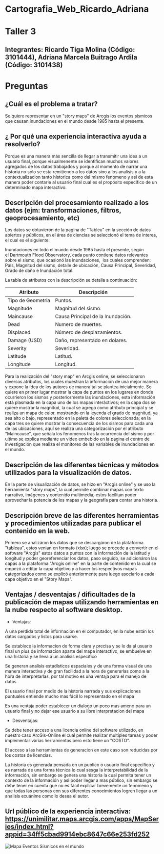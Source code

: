 # Cartografia_Web_Ricardo_Adriana

# Taller 3
## Integrantes: Ricardo Tiga Molina (Código: 3101444), Adriana Marcela Buitrago Ardila (Código: 3101438)

# Preguntas

## ¿Cuál es el problema a tratar? 

Se quiere representar en un "story maps" de Arcgis los eventos sísmicos que causan inundaciones en el mundo desde 1985 hasta el presente.

## ¿ Por qué una experiencia interactiva ayuda a resolverlo?

Porque es una manera más sencilla de llegar a transmitir una idea a un usuario final, porque visualmenente se identifican muchos valores agregados de los datos trabajados y porque al momento de narrar una historia no solo se esta remitiendo a los datos sino a los analisis y a la contextualizacion tanto historica como del mismo fenomeno y asi de esta manera poder contarle al usuario final cual es el proposito especifico de un determinado mapa interactivo.

## Descripción del procesamiento realizado a los datos (ejm: transformaciones, filtros, geoprocesamiento, etc)

Los datos se obtuvieron de la pagina de "Tableu" en la sección de datos abiertos y públicos, en el área de ciencias se seleccionó el tema de interes, el cual es el siguiente:

Inundaciones en todo el mundo desde 1985 hasta el presente, según el Dartmouth Flood Observatory, cada punto contiene datos relevantes sobre el sismo, que ocasionó las inundaciones,  los cuales comprenden: País, Magnitud del sismo, detalle de ubicación, Causa Principal, Severidad, Grado de daño e Inundación total.

La tabla de atributos con la descripción se detalla a continuación: 

| Atributo| Descripción|
| ----- | ---- |
Tipo de Geometria | Puntos.
Magnitude | Magnitud del sismo.
Maincause | Causa Principal de la Inundación.
Dead | Numero de muertes.
Displaced |Número de desplazamientos. 
Damage (USD) |Daño, representado en dolares.
Severity |Severidad.
Latitude |Latitud.
Longitude |Longitud.

Para la realización del "story map" en Arcgis online, se seleccionaron diversos atributos, los cuales muestran la información de una mejor manera y expone la idea de los autores de manera tal se plantea inicialmente.
Se quiere en primer lugar mostrar la capa de puntos en los lugares en donde ocurrieron los sismos y posteriormente las inundaciones, esta información está plasmada en la capa uno de los mapas interáctivos; en la capa dos se quiere mostrar la magnitud, la cual se agrega como atributo principal y se realiza un mapa de calor, mostrando en la leyenda el grado de magnitud, ya sea alto o bajo, representado en la paleta de colores seleccionada; en la capa tres se quiere mostrar la consecuencia de los sismos para cada una de las ubicaciones, aquí se realiza una categorización por el atributo  "Maincause", que señala los fenomenos tras la ocurrencia del sismo y por ultimo se explica mediante un video embebido en la pagina el centro de investigación que realiza el monitoreo de las variables de inundaciones en el mundo.

## Descripción de las diferentes técnicas y métodos utilizados para la visualización de datos.

En la parte de visualización de datos, se hizo en "Arcgis online" y se uso la herramienta  "story maps", la cual permite combinar mapas con texto narrativo, imágenes y contenido multimedia, estos facilitan poder aprovechar la potencia de los mapas y la geografía para contar una historia.

## Descripción breve de las diferentes herramientas y procedimientos utilizadas para publicar el contenido en la web.

Primero se analizáron los datos que se descargáron de la plataforma "tableau", estos venian en formato (xlsx); luego se procede a convertir en el software "Arcgis" estos datos a puntos con la información de la latitud y longitud y poder georeferenciar los datos, paso seguido, se adicionáron las capas a la plataforma "Arcgis online" en la parte de contenido en la cual se empezó a editar la capa objetivo y a hacer los respectivos mapas categorizados como se explicó anteriormente para luego asociarlo a cada capa objetivo en el "Story Maps".

## Ventajas / desventajas / dificultades de la publicación de mapas utilizando herramientas en la nube respecto al software desktop.

- Ventajas: 

A una perdida total de información en el computador, en la nube están los datos cargados y listos para usarse.

Se establece la informacion de forma clara y precisa y se le da al usuario final un plus de informacion aparte del mapa interactivo, se embuelve en una historia y se lleva a un analisis específico

Se generan analisis estadísticos espaciales y de una forma visual de una manera interactiva y de gran facilidad a la hora de generarlas como a la hora de interpretarlas, por tal motivo es una ventaja para el manejo de datos.

El usuario final por medio de la historia narrada y sus explicaciones puntuales entiende mucho mas fácil lo representado en el mapa

Es una ventaja poder establecer un dialogo un poco mas ameno para un usuario final y no dejar ese usuario a su libre interpretacion del mapa


- Desventajas: 

Se debe tener acceso a una licencia online del software utilizado, en nuestro caso ArcGis-Online el cual permite realizar multiples tareas y poder implementar varias herramientas pero esto tiene un "COSTO".

El acceso a las herramientas de generacion en este caso son reducidas por los costos de licencias.

La historia es generada pensada en un publico o usuario final específico y es narrada de una forma técnica lo cual sesga la interpretabilidad de la información, sin embargo se genera una historia la cual permita tener un contexto de la información y asi poder llegar a mas público, sin embargo se debe tener en cuenta que no es fácil explicar brevemente un fenomeno y que todas las personas con sus diferentes conocimientos logren llegar a un analisis ecuánime como lo desea el autor.


## Url público de la experiencia interactiva: https://unimilitar.maps.arcgis.com/apps/MapSeries/index.html?appid=34ff5cbad9914ebc8647c66e253fd252

![Mapa Eventos Sísmicos en el mundo](https://github.com/adrianambuitragoa/Cartografia_Web_Ricardo_Adriana/blob/master/Mapa_Inundaciones_Ricardo_Adriana.png)

